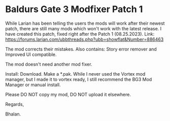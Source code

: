 # Baldurs Gate 3 Modfixer Patch 1

While Larian has been telling the users the mods will work after their newest patch, there are still many mods which won't work with the latest release. I have created this patch, fixed right after the Patch 1 (08.25.2023). Link: https://forums.larian.com/ubbthreads.php?ubb=showflat&Number=886463

The mod corrects their mistakes.  Also contains: Story error remover and Improved UI compatible.

The mod doesn't need another mod fixer.

Install:
Download. Make a *.pak. While I never used the Vortex mod manager, but I made it to vortex ready, I still recommend the BG3 Mod Manager or manual install.

Please DO NOT copy my mod, DO NOT upload it elsewhere.

Regards,

Bhalan.

